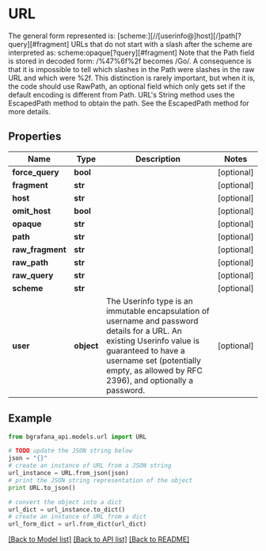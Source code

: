 # URL

The general form represented is:  [scheme:][//[userinfo@]host][/]path[?query][#fragment]  URLs that do not start with a slash after the scheme are interpreted as:  scheme:opaque[?query][#fragment]  Note that the Path field is stored in decoded form: /%47%6f%2f becomes /Go/. A consequence is that it is impossible to tell which slashes in the Path were slashes in the raw URL and which were %2f. This distinction is rarely important, but when it is, the code should use RawPath, an optional field which only gets set if the default encoding is different from Path.  URL's String method uses the EscapedPath method to obtain the path. See the EscapedPath method for more details.

## Properties
Name | Type | Description | Notes
------------ | ------------- | ------------- | -------------
**force_query** | **bool** |  | [optional] 
**fragment** | **str** |  | [optional] 
**host** | **str** |  | [optional] 
**omit_host** | **bool** |  | [optional] 
**opaque** | **str** |  | [optional] 
**path** | **str** |  | [optional] 
**raw_fragment** | **str** |  | [optional] 
**raw_path** | **str** |  | [optional] 
**raw_query** | **str** |  | [optional] 
**scheme** | **str** |  | [optional] 
**user** | **object** | The Userinfo type is an immutable encapsulation of username and password details for a URL. An existing Userinfo value is guaranteed to have a username set (potentially empty, as allowed by RFC 2396), and optionally a password. | [optional] 

## Example

```python
from bgrafana_api.models.url import URL

# TODO update the JSON string below
json = "{}"
# create an instance of URL from a JSON string
url_instance = URL.from_json(json)
# print the JSON string representation of the object
print URL.to_json()

# convert the object into a dict
url_dict = url_instance.to_dict()
# create an instance of URL from a dict
url_form_dict = url.from_dict(url_dict)
```
[[Back to Model list]](../README.md#documentation-for-models) [[Back to API list]](../README.md#documentation-for-api-endpoints) [[Back to README]](../README.md)


